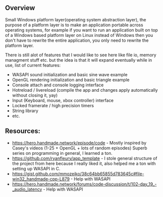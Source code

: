 ## Overview

Small Windows platform layer(operating system abstraction layer), the purpose of a platform layer is to make an application portable across operating systems, for example if you want to run an application built on top of a Windows based platform layer on Linux instead of Windows then you don't have to rewrite the entire application, you only need to rewrite the platform layer.

There is still alot of features that I would like to see here like file io, memory managment stuff etc. but the idea is that it will expand eventually while in use, list of current features:

* WASAPI sound initialization and basic sine wave example
* OpenGL rendering initialization and basic triangle example
* Console attach and console logging interface
* Hotreload / livereload (compile the app and changes apply automatically without closing it, yay)
* Input (Keyboard, mouse, xbox controller) interface
* Locked framerate / high precision timers 
* String library
* etc.

## Resources:

* https://hero.handmade.network/episode/code - Mostly inspired by Casey's videos (1-25 + OpenGL + lots of random episodes) Superb series on programming in general, I learned a ton.
* https://github.com/ryanfleury/app_template - I stole general structure of the project from here because I really liked it, also helped me a ton with setting up WASAPI in C.
* https://gist.github.com/mmozeiko/38c64bb65855d783645c#file-win32_handmade-cpp-L879 - Help with WASAPI 
* https://hero.handmade.network/forums/code-discussion/t/102-day_19_-_audio_latency - Help with WASAPI


